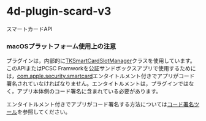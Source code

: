 # 4d-plugin-scard-v3
スマートカードAPI

### macOSプラットフォーム使用上の注意

プラグインは，内部的に[TKSmartCardSlotManager](https://developer.apple.com/documentation/cryptotokenkit/tksmartcardslotmanager?language=objc)クラスを使用しています。このAPIまたはPCSC Framworkを公証サンドボックスアプリで使用するためには，[com.apple.security.smartcard](https://developer.apple.com/documentation/bundleresources/entitlements/com_apple_security_smartcard?language=objc)エンタイトルメント付きでアプリがコード署名されていなければなりません。エンタイトルメントは，プラグインではなく，アプリ本体側のコード署名に含まれている必要があります。

エンタイトルメント付きでアプリがコード署名する方法については[コード署名ツール](https://github.com/miyako/4d-class-build-application)を参照してください。

